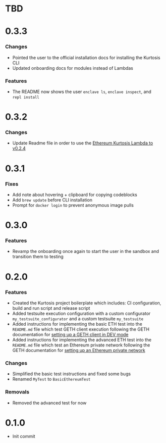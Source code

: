 # TBD

# 0.3.3
### Changes
* Pointed the user to the official installation docs for installing the Kurtosis CLI
* Updated onboarding docs for modules instead of Lambdas

### Features
* The README now shows the user `enclave ls`, `enclave inspect`, and `repl install`

# 0.3.2
### Changes
* Update Readme file in order to use the [Ethereum Kurtosis Lambda to v0.2.4](https://github.com/kurtosis-tech/ethereum-kurtosis-lambda/blob/develop/docs/changelog.md#024)

# 0.3.1
### Fixes
* Add note about hovering + clipboard for copying codeblocks
* Add `brew update` before CLI installation
* Prompt for `docker login` to prevent anonymous image pulls

# 0.3.0
### Features
* Revamp the onboarding once again to start the user in the sandbox and transition them to testing

# 0.2.0
### Features
* Created the Kurtosis project boilerplate which includes: CI configuration, build and run script and release script
* Added testsuite execution configuration with a custom configurator `my_testsuite_configurator` and a custom testsuite `my_testsuite`
* Added instructions for implementing the basic ETH test into the `README.md` file which test GETH client execution following the GETH documentation for [setting up a GETH client in DEV mode](https://geth.ethereum.org/docs/getting-started/dev-mode)
* Added instructions for implementing the advanced ETH test into the `README.md` file which test an Ethereum private network following the GETH documentation for [setting up an Ethereum private network](https://geth.ethereum.org/docs/interface/private-network)

### Changes
* Simplified the basic test instructions and fixed some bugs
* Renamed `MyTest` to `BasicEthereumTest`

### Removals
* Removed the advanced test for now

# 0.1.0
* Init commit
